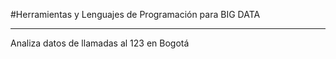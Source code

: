 #Herramientas y Lenguajes de Programación para BIG DATA
___________________________________________________________
Analiza datos de llamadas al 123 en Bogotá

